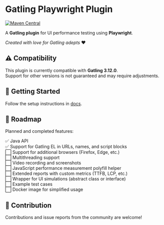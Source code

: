 # Gatling Playwright Plugin

[![Maven Central](https://img.shields.io/maven-central/v/io.github.i-nahornyi/gatling-playwright-plugin)](https://central.sonatype.com/artifact/io.github.i-nahornyi/gatling-playwright-plugin)

A **Gatling plugin** for UI performance testing using **Playwright**.
 
_Created with love for Gatling adepts_ ❤️

## ⚠ Compatibility
This plugin is currently compatible with **Gatling 3.12.0**.  
Support for other versions is not guaranteed and may require adjustments.

## 🚀 Getting Started
Follow the setup instructions in [docs](./docs/README.md).

## 📌 Roadmap

Planned and completed features:

✅ Java API  
✅ Support for Gatling EL in URLs, names, and script blocks  
⬜ Support for additional browsers (Firefox, Edge, etc.)  
⬜ Multithreading support  
⬜ Video recording and screenshots  
⬜ JavaScript performance measurement polyfill helper  
⬜ Extended reports with custom metrics (TTFB, LCP, etc.)  
⬜ Wrapper for UI simulations (abstract class or interface)  
⬜ Example test cases  
⬜ Docker image for simplified usage


## 🤝 Contribution

Contributions and issue reports from the community are welcome!